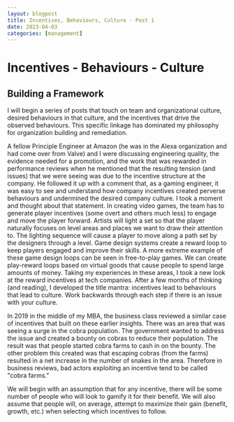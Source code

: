 ```yaml
---
layout: blogpost
title: Incentives, Behaviours, Culture - Post 1
date: 2023-04-03
categories: [management]
---
```

# Incentives - Behaviours - Culture
## Building a Framework

I will begin a series of posts that touch on team and organizational culture, desired behaviours in that culture, and the incentives that drive the observed behaviours. This specific linkage has dominated my philosophy for organization building and remediation. 

A fellow Principle Engineer at Amazon (he was in the Alexa organization and had come over from Valve) and I were discussing engineering quality, the evidence needed for a promotion, and the work that was rewarded in performance reviews when he mentioned that the resulting tension (and issues) that we were seeing was due to the incentive structure at the company. He followed it up with a comment that, as a gaming engineer, it was easy to see and understand how company incentives created perverse behaviours and undermined the desired company culture. I took a moment and thought about that statement. In creating video games, the team has to generate player incentives (some overt and others much less) to engage and move the player forward. Artists will light a set so that the player naturally focuses on level areas and places we want to draw their attention to. The lighting sequence will cause a player to move along a path set by the designers through a level. Game design systems create a reward loop to keep players engaged and improve their skills. A more extreme example of these game design loops can be seen in free-to-play games. We can create play-reward loops based on virtual goods that cause people to spend large amounts of money. Taking my experiences in these areas, I took a new look at the reward incentives at tech companies. After a few months of thinking (and reading), I developed the title mantra: incentives lead to behaviours that lead to culture. Work backwards through each step if there is an issue with your culture.

In 2019 in the middle of my MBA, the business class reviewed a similar case of incentives that built on these earlier insights. There was an area that was seeing a surge in the cobra population. The government wanted to address the issue and created a bounty on cobras to reduce their population. The result was that people started cobra farms to cash in on the bounty. The other problem this created was that escaping cobras (from the farms) resulted in a net increase in the number of snakes in the area. Therefore in business reviews, bad actors exploiting an incentive tend to be called "cobra farms."

We will begin with an assumption that for any incentive, there will be some number of people who will look to gamify it for their benefit. We will also assume that people will, on average, attempt to maximize their gain (benefit, growth, etc.) when selecting which incentives to follow.
